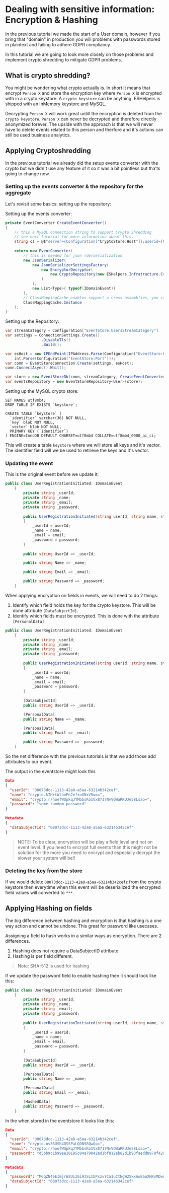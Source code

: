 # Dealing with sensitive information: Encryption & Hashing
In the previous tutorial we made the start of a User domain, however if you
bring that "domain" in production you will problems with passwords stored
in plaintext and failing to adhere GDPR compliancy.

In this tutorial we are going to look more closely on those problems and
implement crypto shredding to mitigate GDPR problems.

## What is crypto shredding?
You might be wondering what crypto actually is. In short it means that 
encrypt `Person X` and store the encryption key where `Person X` 
is encrypted with in a crypto keystore. A `crypto keystore` can be anything.
ESHelpers is shipped with an InMemory keystore and MySQL. 

Decrypting `Person X` will work great untill the encryption is deleted
from the `crypto keystore`. `Person X` can never be decrypted and therefore
directly anonymized forever. The upside with the approach is that we will 
never have to delete events related to this person and therfore and it's
actions can still be used business analytics.

## Applying Cryptoshredding
In the previous tutorial we already did the setup events converter 
with the crypto but we didn't use any feature of it so it was a bit
pointless but tha'ts going to change now.

### Setting up the events converter & the repository for the aggregate
Let's revisit some basics: setting up the repository:

Setting up the events converter:
``` c#
private EventConverter CreateEventConverter()
{
    // this a MySQL connection string to support Crypto Shredding
    // see next tutorial for more information about this.
    string cs = @$"server={Configuration["CryptoStore:Host"]};userid={Configuration["CryptoStore:Username"]};password={Configuration["CryptoStore:Password"]};database={Configuration["CryptoStore:Database"]}";
    
    return new EventConverter(
        // this is needed for json (de)serialization
        new JsonSerializer(
            new JsonSerializerSettingsFactory(
                new EncryptorDecryptor(
                    new CryptoRepository(new ESHelpers.Infratructure.Crypto.MySql(cs))
                )
            ),
            new List<Type>{ typeof(IDomainEvent)}
        ),
        // ClassMappingCache enables support a cross assemblies, you can just copy paste it
        ClassMappingCache.Instance
    );
}
```

Setting up the Repository:
```c#
var streamCategory = Configuration["EventStore:UsersStreamCategory"]
var settings = ConnectionSettings.Create()
                .DisableTls()
                .Build();

var esHost = new IPEndPoint(IPAddress.Parse(Configuration["EventStore:Host"]), 
    int.Parse(Configuration["EventStore:Port"]));
var conn = EventStoreConnection.Create(settings, esHost);
conn.ConnectAsync().Wait();

var store = new EventStoreDb(conn, streamCategory, CreateEventConverter());
var eventsRepository = new EventStoreRepository<User>(store);
```

Setting up the MySQL crypto store:
```
SET NAMES utf8mb4;
DROP TABLE IF EXISTS `keystore`;

CREATE TABLE `keystore` (
  `identifier` varchar(36) NOT NULL,
  `key` blob NOT NULL,
  `vector` blob NOT NULL,
  PRIMARY KEY (`identifier`)
) ENGINE=InnoDB DEFAULT CHARSET=utf8mb4 COLLATE=utf8mb4_0900_ai_ci;
```
This will create a table `keystore` where we will store all keys and 
it's vector. The identifier field will we be used to retrieve the keys
and it's vector.

### Updating the event
This is the original event before we update it:

```c#
public class UserRegistrationInitiated: IDomainEvent
    {
        private string _userId;
        private string _name;
        private string _email;
        private string _password;
        
        public UserRegistrationInitiated(string userId, string name, string email, string password)
        {
            _userId = userId;
            _name = name;
            _email = email;
            _password = password;
        }
        
        public string UserId => _userId;

        public string Name => _name;

        public string Email => _email;

        public string Password => _password;
    }
```

When applying encryption on fields in events, we will need to do 2 things:
1. Identify which field holds the key for the crypto keystore. This will
be done attribute `[DataSubjectId]`.
2. Identify which fields must be encrypted. This is done with the attribute `[PersonalData]`

```c#
public class UserRegistrationInitiated: IDomainEvent
    {
        private string _userId;
        private string _name;
        private string _email;
        private string _password;
        
        public UserRegistrationInitiated(string userId, string name, string email, string password)
        {
            _userId = userId;
            _name = name;
            _email = email;
            _password = password;
        }
        
        [DataSubjectId]
        public string UserId => _userId;

        [PersonalData]
        public string Name => _name;

        [PersonalData]
        public string Email => _email;

        public string Password => _password;
    }
```

So the net difference with the previous tutorials is that we add those
add attributes to our event.

The output in the eventstore might look this
```json
Data
{
  "userId": "08073dcc-1113-42a0-a5aa-63214b342cef",
  "name": "crypto.kIHrtWlanPn2ef+aGNxV5w==",
  "email": "crypto.r/hoefWUpkqJYMbbsKo1Vx8717NvVGWaRKUJe58Lsao=",
  "password": "some_random_password"
}
				
Metadata
{
  "dataSubjectId": "08073dcc-1113-42a0-a5aa-63214b342cef"
}
```

> NOTE: To be clear, encryption will be play a field level and not on 
> event level. If you need to encrypt full events than this might not
> be solution for the more you need to encrypt and especially decrypt
> the slower your system will be!!

### Deleting the key from the store
If we would delete `08073dcc-1113-42a0-a5aa-63214b342cefz` from the crypto
keystore then everytime when this event will be deserialized the encrypted
field values will converted to `***`. 

## Applying Hashing on fields
The big difference between hashing and encryption is that hashing is a
one way action and cannot be undone. This great for password like 
usecases.

Assigning a field to hash works in a similar ways as encryption. There
are 2 differences.

1. Hashing does not require a DataSubjectID attribute.
2. Hashing is per field different.

> Note: SHA-512 is used for hashing

If we update the password field to enable hashing then it should look like
this:

```c#
public class UserRegistrationInitiated: IDomainEvent
    {
        private string _userId;
        private string _name;
        private string _email;
        private string _password;
        
        public UserRegistrationInitiated(string userId, string name, string email, string password)
        {
            _userId = userId;
            _name = name;
            _email = email;
            _password = password;
        }
        
        [DataSubjectId]
        public string UserId => _userId;

        [PersonalData]
        public string Name => _name;

        [PersonalData]
        public string Email => _email;

        [HashedData]
        public string Password => _password;
    }
```

In the when stored in the eventstore it looks like this:

```json
Data
{
  "userId": "08073dcc-1113-42a0-a5aa-63214b342cef",
  "name": "crypto.os36USh4OSSPaLQDN98QwQ==",
  "email": "crypto.r/hoefWUpkqJYMbbsKo1Vx8717NvVGWaRKUJe58Lsao=",
  "password": "d5bb9c1b99ee10195c84a79842ad1bf812eb82d1b93faedd8978f42a86cd38e7f6ae80b8b72161bc9e0164c5294bd4b2d0b2cbcaa24346231cc723f5e77c592d"
}
				
Metadata
{
  "password": "M6qZN46EImjrWZUiZmi93SLIbPxzvYCa1uCtNgW25kxAw8auXHRvMDwnNWDEx7KNWtvT01A3ZnaLanHZQmVDUQ==",
  "dataSubjectId": "08073dcc-1113-42a0-a5aa-63214b342cef"
}
```

